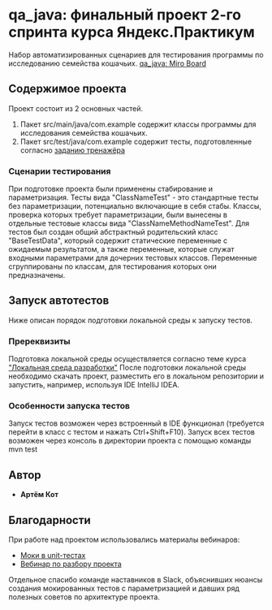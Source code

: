 # qa_java: финальный проект 2-го спринта курса Яндекс.Практикум 

Набор автоматизированных сценариев для тестирования программы по исследованию семейства кошачьих.
[qa_java: Miro Board](https://miro.com/app/board/uXjVO5ZkPIY=/)

## Содержимое проекта

Проект состоит из 2 основных частей.
1. Пакет src/main/java/com.example содержит классы программы для исследования семейства кошачьих.
2. Пакет src/test/java/com.example содержит тесты, подготовленные согласно [заданию тренажёра](https://practicum.yandex.ru/learn/qa-automation-engineer-java/courses/e20f1091-4e6d-484f-bffc-3797a0d436c6/sprints/16363/topics/b7347497-3e42-4b83-950b-c45b34191940/lessons/f422688c-33ce-4b52-b097-c32775f2e89d/)

### Сценарии тестирования

При подготовке проекта были применены стабирование и параметризация.
Тесты вида "ClassNameTest" - это стандартные тесты без параметризации, потенциально включающие в себя стабы.
Классы, проверка которых требует параметризации, были вынесены в отдельные тестовые классы вида "ClassNameMethodNameTest".
Для тестов был создан общий абстрактный родительский класс "BaseTestData", который содержит статические переменные с ожидаемым результатом, а также переменные, которые служат входными параметрами для дочерних тестовых классов. Переменные сгруппированы по классам, для тестирования которых они предназначены.

## Запуск автотестов

Ниже описан порядок подготовки локальной среды к запуску тестов.

### Пререквизиты

Подготовка локальной среды осуществляется согласно теме курса ["Локальная среда разработки"](https://practicum.yandex.ru/learn/qa-automation-engineer-java/courses/e2bf18c2-97c5-43f8-af20-80c52142e6f2/sprints/16356/topics/a1b6de5a-dd0d-418b-97ea-02258aa40b07/lessons/054c3a94-f4ee-46a4-8a5b-b5d373b9ada3/)
После подготовки локальной среды необходимо скачать проект, разместить его в локальном репозитории и запустить, например, используя IDE IntelliJ IDEA.

### Особенности запуска тестов

Запуск тестов возможен через встроенный в IDE функционал (требуется перейти в класс с тестом и нажать Ctrl+Shift+F10).
Запуск всех тестов возможен через консоль в директории проекта с помощью команды
    mvn test

## Автор

* **Артём Кот**

## Благодарности

При работе над проектом использовались материалы вебинаров:
* [Моки в unit-тестах](https://disk.yandex.ru/d/KzUNYF8aOuXaqw/10.02.2022%20-%20%D0%9C%D0%BE%D0%BA%D0%B8%20%D0%B2%20unit-%D1%82%D0%B5%D1%81%D1%82%D0%B0%D1%85)
* [Вебинар по разбору проекта](https://disk.yandex.ru/d/XFbCTppSwjhQVQ)

Отдельное спасибо команде наставников в Slack, объяснивших нюансы создания мокированных тестов с параметризацией и давших ряд полезных советов по архитектуре проекта.

